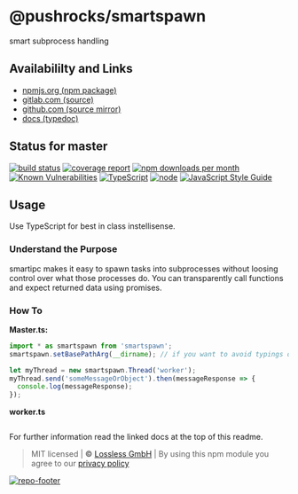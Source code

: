 # @pushrocks/smartspawn
smart subprocess handling

## Availabililty and Links
* [npmjs.org (npm package)](https://www.npmjs.com/package/@pushrocks/smartspawn)
* [gitlab.com (source)](https://gitlab.com/pushrocks/smartspawn)
* [github.com (source mirror)](https://github.com/pushrocks/smartspawn)
* [docs (typedoc)](https://pushrocks.gitlab.io/smartspawn/)

## Status for master
[![build status](https://gitlab.com/pushrocks/smartspawn/badges/master/build.svg)](https://gitlab.com/pushrocks/smartspawn/commits/master)
[![coverage report](https://gitlab.com/pushrocks/smartspawn/badges/master/coverage.svg)](https://gitlab.com/pushrocks/smartspawn/commits/master)
[![npm downloads per month](https://img.shields.io/npm/dm/@pushrocks/smartspawn.svg)](https://www.npmjs.com/package/@pushrocks/smartspawn)
[![Known Vulnerabilities](https://snyk.io/test/npm/@pushrocks/smartspawn/badge.svg)](https://snyk.io/test/npm/@pushrocks/smartspawn)
[![TypeScript](https://img.shields.io/badge/TypeScript->=%203.x-blue.svg)](https://nodejs.org/dist/latest-v10.x/docs/api/)
[![node](https://img.shields.io/badge/node->=%2010.x.x-blue.svg)](https://nodejs.org/dist/latest-v10.x/docs/api/)
[![JavaScript Style Guide](https://img.shields.io/badge/code%20style-prettier-ff69b4.svg)](https://prettier.io/)

## Usage

Use TypeScript for best in class instellisense.

### Understand the Purpose

smartipc makes it easy to spawn tasks into subprocesses without loosing control over what those processes do.
You can transparently call functions and expect returned data using promises.

### How To

**Master.ts:**

```javascript
import * as smartspawn from 'smartspawn';
smartspawn.setBasePathArg(__dirname); // if you want to avoid typings out full paths every time

let myThread = new smartspawn.Thread('worker');
myThread.send('someMessageOrObject').then(messageResponse => {
  console.log(messageResponse);
});
```

**worker.ts**

```javascript
```

For further information read the linked docs at the top of this readme.

> MIT licensed | **&copy;** [Lossless GmbH](https://lossless.gmbh)
| By using this npm module you agree to our [privacy policy](https://lossless.gmbH/privacy.html)

[![repo-footer](https://pushrocks.gitlab.io/assets/repo-footer.svg)](https://maintainedby.lossless.com)
